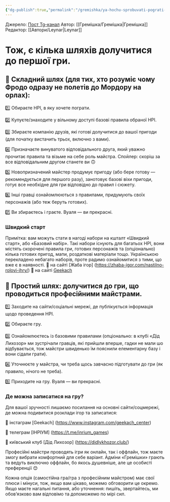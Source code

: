 ```yaml
---
{"dg-publish":true,"permalink":"/gremishka/ya-hochu-sprobuvati-pograti-ale-gadki-ne-mayu-yak-cze-zrobiti/"}
---
```


Джерело:  [Пост Tg-канал](https://t.me/gremishkaua/12)
Автор: [[Гремішка/Гремішка\|Гремішка]]
Редактор: [[Автори/Leynar\|Leynar]]

# Тож, є кілька шляхів долучитися до першої гри.

## 🐾 Складний шлях (для тих, хто розуміє чому Фродо одразу не полетів до Мордору на орлах):

1️⃣ Обираєте НРІ, в яку хочете пограти.

2️⃣ Купуєте/знаходите у вільному доступі базові правила обраної НРІ.

3️⃣ Збираєте компанію друзів, які готові долучитися до вашої пригоди (для початку вистачить трьох, включно з вами).

4️⃣ Призначаєте винуватого відповідального друга, який уважно прочитає правила та візьме на себе роль майстра. Спойлер: скоріш за все відповідальним другом станете ви 🙃

5️⃣ Новопризначений майстер продумує пригоду (або бере готову — рекомендується для першого разу), занотовує базові віхи пригоди, готує все необхідне для гри відповідно до правил і сюжету.

6️⃣ Інші гравці ознайомлюються з правилами, придумують своїх персонажів (або теж беруть готових).

7️⃣ Ви збираєтесь і граєте. Вуаля — ви прекрасні.

### Швидкий старт
Примітка: вам можуть стати в нагоді набори на кшталт «Швидкий старт», або «Базовий набір». Такі набори існують для багатьох НРІ, вони містять скорочені правила гри, готових персонажів та (опціонально) кілька готових пригод, мапи, роздаткові матеріали тощо. Українською перекладено небагато наборів, проте радимо ознайомитися з тими, що вже є в наявності.
💚 на сайті [Жаба ігор] (https://zhaba-igor.com/nastilno-rolovi-ihry/)
💚 на сайті [Geekach](https://geekach.com.ua/rolyovi-ihry/) 
 
## 🐾 Простий шлях: долучитися до гри, що проводиться професійними майстрами.

1️⃣ Заходите на сайти/соціальні мережі, де публікується інформація щодо проведення НРІ.

2️⃣ Обираєте гру.

3️⃣ Ознайомлюєтесь із базовими правилами (опціонально: в клубі «Дід Лихозор» ми зустрічали гравців, які прийшли вперше, гадки не мали шо відбувається, тож майстри швиденько їм пояснили елементарну базу і вони сідали грати).

4️⃣ Уточнюєте у майстра, чи треба щось завчасно підготувати до гри (як правило, нічого не треба).

5️⃣ Приходите на гру. Вуаля — ви прекрасні.

### Де можна записатися на гру?
Для вашої зручності лишаємо посилання на основні сайти/соцмережі, де можна подивитися розклади ігор та записатися:

💚 інстаграм [Geekach] (https://www.instagram.com/geekach_center)

💚 телеграм [ІНРІУМ] (https://t.me/inrium_games) 

💚 київський клуб [Дід Лихозор] (https://didlykhozor.club/) 

Професійні майстри проводять ігри як онлайн, так і оффлайн, тож маєте змогу вибрати комфортний для себе варіант. Адміни «Гремішки» грають та ведуть виключно оффлайн, бо якось душевніше, але це особисті преференції 😊

Кожна опція (самостійна гра/гра з професійним майстром) має свої плюси і мінуси, тож, якщо вам цікаво, можемо обговорити це окремо. Якщо маєте нагальні питання, або уточнення: пишіть, звертайтесь, ми обов’язково вам відповімо та допоможемо по мірі сил.